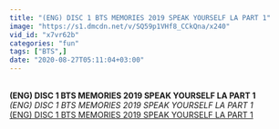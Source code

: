 ```yaml
---
title: "(ENG) DISC 1 BTS MEMORIES 2019 SPEAK YOURSELF LA PART 1"
image: "https://s1.dmcdn.net/v/SQ59p1VHf8_CCkQna/x240"
vid_id: "x7vr62b"
categories: "fun"
tags: ["BTS",]
date: "2020-08-27T05:11:04+03:00"
---
```

<br><b>(ENG) DISC 1 BTS MEMORIES 2019 SPEAK YOURSELF LA PART 1</b><br> <i>(ENG) DISC 1 BTS MEMORIES 2019 SPEAK YOURSELF LA PART 1</i><br> <u>(ENG) DISC 1 BTS MEMORIES 2019 SPEAK YOURSELF LA PART 1</u>
